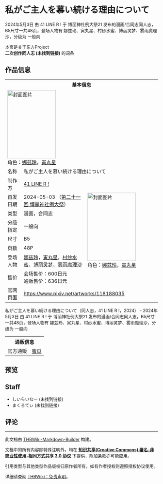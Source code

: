 # 私がご主人を慕い続ける理由について

<!-- source html: G:\repos\THBWiki-Markdown-Builder\THBWikiMarkdown\Temp\main\8\8b\ns0%3A%E7%A7%81%E3%81%8C%E3%81%94%E4%B8%BB%E4%BA%BA%E3%82%92%E6%85%95%E3%81%84%E7%B6%9A%E3%81%91%E3%82%8B%E7%90%86%E7%94%B1%E3%81%AB%E3%81%A4%E3%81%84%E3%81%A6.html -->

2024年5月3日 由 41 LINE R ! 于 博丽神社例大祭21 发布的漫画/合同志同人志，B5尺寸一共48页，登场人物有 娜兹玲、寅丸星、村纱水蜜、博丽灵梦、雾雨魔理沙，分级为 一般向

本页是关于东方Project  
 **二次创作同人志 (未找到链接)** 的词条
## 作品信息

<table><tbody><tr><th colspan="3">基本信息</th></tr><tr><td class="cover-artwork-mobile" colspan="2"><a href="./文件-私がご主人を慕い続ける理由について封面.jpg.md" class="image" title="封面图片"><img alt="封面图片" src="https://upload.thwiki.cc/thumb/2/2e/%E7%A7%81%E3%81%8C%E3%81%94%E4%B8%BB%E4%BA%BA%E3%82%92%E6%85%95%E3%81%84%E7%B6%9A%E3%81%91%E3%82%8B%E7%90%86%E7%94%B1%E3%81%AB%E3%81%A4%E3%81%84%E3%81%A6%E5%B0%81%E9%9D%A2.jpg/159px-%E7%A7%81%E3%81%8C%E3%81%94%E4%B8%BB%E4%BA%BA%E3%82%92%E6%85%95%E3%81%84%E7%B6%9A%E3%81%91%E3%82%8B%E7%90%86%E7%94%B1%E3%81%AB%E3%81%A4%E3%81%84%E3%81%A6%E5%B0%81%E9%9D%A2.jpg" decoding="async" loading="lazy" width="159" height="224" srcset="https://upload.thwiki.cc/thumb/2/2e/%E7%A7%81%E3%81%8C%E3%81%94%E4%B8%BB%E4%BA%BA%E3%82%92%E6%85%95%E3%81%84%E7%B6%9A%E3%81%91%E3%82%8B%E7%90%86%E7%94%B1%E3%81%AB%E3%81%A4%E3%81%84%E3%81%A6%E5%B0%81%E9%9D%A2.jpg/238px-%E7%A7%81%E3%81%8C%E3%81%94%E4%B8%BB%E4%BA%BA%E3%82%92%E6%85%95%E3%81%84%E7%B6%9A%E3%81%91%E3%82%8B%E7%90%86%E7%94%B1%E3%81%AB%E3%81%A4%E3%81%84%E3%81%A6%E5%B0%81%E9%9D%A2.jpg 1.5x, https://upload.thwiki.cc/thumb/2/2e/%E7%A7%81%E3%81%8C%E3%81%94%E4%B8%BB%E4%BA%BA%E3%82%92%E6%85%95%E3%81%84%E7%B6%9A%E3%81%91%E3%82%8B%E7%90%86%E7%94%B1%E3%81%AB%E3%81%A4%E3%81%84%E3%81%A6%E5%B0%81%E9%9D%A2.jpg/317px-%E7%A7%81%E3%81%8C%E3%81%94%E4%B8%BB%E4%BA%BA%E3%82%92%E6%85%95%E3%81%84%E7%B6%9A%E3%81%91%E3%82%8B%E7%90%86%E7%94%B1%E3%81%AB%E3%81%A4%E3%81%84%E3%81%A6%E5%B0%81%E9%9D%A2.jpg 2x" data-file-width="638" data-file-height="900"></a><div class="cover-char">角色：<a href="./娜兹玲.md" title="娜兹玲">娜兹玲</a>，<a href="./寅丸星.md" title="寅丸星">寅丸星</a></div></td>
</tr><tr><td class="label">名称</td><td colspan="2"> 私がご主人を慕い続ける理由について </td></tr><tr><td class="label">制作方</td><td><a href="./41_LINE_R_!.md" title="41 LINE R !">41 LINE R&#160;!</a></td><td class="cover-artwork" rowspan="8" style="min-width:224px;"><a href="./文件-私がご主人を慕い続ける理由について封面.jpg.md" class="image" title="封面图片"><img alt="封面图片" src="https://upload.thwiki.cc/thumb/2/2e/%E7%A7%81%E3%81%8C%E3%81%94%E4%B8%BB%E4%BA%BA%E3%82%92%E6%85%95%E3%81%84%E7%B6%9A%E3%81%91%E3%82%8B%E7%90%86%E7%94%B1%E3%81%AB%E3%81%A4%E3%81%84%E3%81%A6%E5%B0%81%E9%9D%A2.jpg/159px-%E7%A7%81%E3%81%8C%E3%81%94%E4%B8%BB%E4%BA%BA%E3%82%92%E6%85%95%E3%81%84%E7%B6%9A%E3%81%91%E3%82%8B%E7%90%86%E7%94%B1%E3%81%AB%E3%81%A4%E3%81%84%E3%81%A6%E5%B0%81%E9%9D%A2.jpg" decoding="async" loading="lazy" width="159" height="224" srcset="https://upload.thwiki.cc/thumb/2/2e/%E7%A7%81%E3%81%8C%E3%81%94%E4%B8%BB%E4%BA%BA%E3%82%92%E6%85%95%E3%81%84%E7%B6%9A%E3%81%91%E3%82%8B%E7%90%86%E7%94%B1%E3%81%AB%E3%81%A4%E3%81%84%E3%81%A6%E5%B0%81%E9%9D%A2.jpg/238px-%E7%A7%81%E3%81%8C%E3%81%94%E4%B8%BB%E4%BA%BA%E3%82%92%E6%85%95%E3%81%84%E7%B6%9A%E3%81%91%E3%82%8B%E7%90%86%E7%94%B1%E3%81%AB%E3%81%A4%E3%81%84%E3%81%A6%E5%B0%81%E9%9D%A2.jpg 1.5x, https://upload.thwiki.cc/thumb/2/2e/%E7%A7%81%E3%81%8C%E3%81%94%E4%B8%BB%E4%BA%BA%E3%82%92%E6%85%95%E3%81%84%E7%B6%9A%E3%81%91%E3%82%8B%E7%90%86%E7%94%B1%E3%81%AB%E3%81%A4%E3%81%84%E3%81%A6%E5%B0%81%E9%9D%A2.jpg/317px-%E7%A7%81%E3%81%8C%E3%81%94%E4%B8%BB%E4%BA%BA%E3%82%92%E6%85%95%E3%81%84%E7%B6%9A%E3%81%91%E3%82%8B%E7%90%86%E7%94%B1%E3%81%AB%E3%81%A4%E3%81%84%E3%81%A6%E5%B0%81%E9%9D%A2.jpg 2x" data-file-width="638" data-file-height="900"></a><div class="cover-char">角色：<a href="./娜兹玲.md" title="娜兹玲">娜兹玲</a>，<a href="./寅丸星.md" title="寅丸星">寅丸星</a></div></td>
</tr><tr><td class="label">首发日期</td><td>2024-05-03&#160;（<a href="/展会作品列表?e=%E5%8D%9A%E4%B8%BD%E7%A5%9E%E7%A4%BE%E4%BE%8B%E5%A4%A7%E7%A5%AD%2321">第二十一回 博麗神社例大祭</a>）</td></tr><tr><td class="label">类型</td><td>漫画，合同志</td></tr><tr><td class="label">分级指定</td><td>一般向</td></tr><tr><td class="label">尺寸</td><td>B5</td></tr><tr><td class="label">页数</td><td>48P</td></tr><tr><td class="label">登场人物</td><td><a href="./娜兹玲.md" title="娜兹玲">娜兹玲</a>，<a href="./寅丸星.md" title="寅丸星">寅丸星</a>，<a href="./村纱水蜜.md" title="村纱水蜜">村纱水蜜</a>，<a href="./博丽灵梦.md" title="博丽灵梦">博丽灵梦</a>，<a href="./雾雨魔理沙.md" title="雾雨魔理沙">雾雨魔理沙</a></td></tr><tr><td class="label">售价</td><td>会场售价：600日元<br>通贩售价：636日元</td></tr>
<tr><td class="label">官网页面</td><td colspan="2"><a rel="nofollow" class="external free" href="https://www.pixiv.net/artworks/118188035">https://www.pixiv.net/artworks/118188035</a></td></tr></tbody></table>

私がご主人を慕い続ける理由について（同人志，41 LINE R&#160;!，2024） - 2024年5月3日 由 41 LINE R&#160;! 于 博丽神社例大祭21 发布的漫画/合同志同人志，B5尺寸一共48页，登场人物有 娜兹玲、寅丸星、村纱水蜜、博丽灵梦、雾雨魔理沙，分级为 一般向

<table><tbody><tr><th colspan="3">通贩信息</th></tr><tr><td class="label">官方通贩</td><td colspan="2"><a rel="nofollow" class="external text" href="https://www.melonbooks.co.jp/detail/detail.php?product_id=2383374">蜜瓜</a></td></tr></tbody></table>


## 预览
## Staff
- しいらいなー (未找到链接)
- まくろてぃ (未找到链接)

## 评论




---

此文档由 [THBWiki-Markdown-Builder](https://github.com/Delsin-Yu/THBWiki-Markdown-Builder) 构建。

文档中的所有内容除特殊注明外，均在 [**知识共享(Creative Commons) 署名-非商业性使用-相同方式共享 3.0 协议**](https://creativecommons.org/licenses/by-sa/3.0/deed.zh-hans) 下提供，附加条款亦可能应用。

引用类型与其他类型作品版权归原作者所有，如有作者授权则遵照授权协议使用。

详细请查阅 [THBWiki：免责声明](https://thbwiki.cc/THBWiki:%E5%85%8D%E8%B4%A3%E5%A3%B0%E6%98%8E)。

